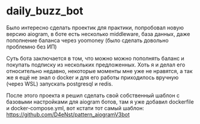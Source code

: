 # daily_buzz_bot

Было интересно сделать проектик для практики, попробовал новую версию aiogram, в боте есть несколько middleware, база данных,
даже пополнение баланса через yoomoney (было сделать довольно проблемно без ИП)

Суть бота заключается в том, что можно можно пополнять баланс и покупать подписку из нескольких предложенных.  Хоть я и делал его относительно недавно, 
некоторые моменты мне уже не нравятся, а так же я ещё не знал о docker и для его работы приходилось вручную (через WSL) запускать
postgresql и redis.

После этого проекта я решил сделать свой собственный шаблон с базовыми настройками для aiogram ботов, там я уже добавил dockerfile и docker-compose.yml,
вот кстати тот самый шаблон: https://github.com/D4eNst/pattern_aiogramV3bot
